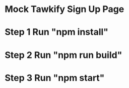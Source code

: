 # Mock Tawkify Sign Up Page

# Step 1 Run "npm install"

# Step 2 Run "npm run build"

# Step 3 Run "npm start"
